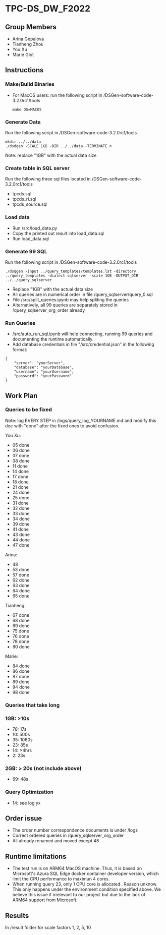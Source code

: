 # TPC-DS_DW_F2022
## Group Members
- Arina Gepalova
- Tianheng Zhou
- You Xu
- Marie Giot

## Instructions
### Make/Build Binaries
- For MacOS users: run the following script in /DSGen-software-code-3.2.0rc1/tools
    ```
    make OS=MACOS
    ```

### Generate Data
Run the following script in /DSGen-software-code-3.2.0rc1/tools
```
mkdir ../../data
./dsdgen -SCALE 1GB -DIR ../../data -TERMINATE n
```
Note: replace "1GB" with the actual data size

### Create table in SQL server
Run the following three sql files located in /DSGen-software-code-3.2.0rc1/tools
- tpcds.sql
- tpcds_ri.sql
- tpcds_source.sql

### Load data
- Run /src/load_data.py
- Copy the printed out result into load_data.sql
- Run load_data.sql

### Generate 99 SQL
Run the following script in /DSGen-software-code-3.2.0rc1/tools
```
./dsqgen -input ../query_templates/templates.lst -directory ../query_templates -dialect sqlserver -scale 1GB -OUTPUT_DIR ../../query_sqlserver
```
- Replace "1GB" with the actual data size
- All queries are in numerical order in file /query_sqlserver/query_0.sql
- File /src/split_queries.ipynb may help spliting the queries
- Alternatively, all 99 queries are separately stored in /query_sqlserver_org_order already

### Run Queries
- /src/auto_run_sql.ipynb will help connecting, running 99 queries and documenting the runtime automatically. 
- Add database credentials in file "/src/credential.json" in the following format:
```
{
    "server": "yourServer",
    "database": "yourDatabase",
    "username": "yourUsername",
    "password": "yourPassword"
}
```

## Work Plan
### Queries to be fixed
Note: log EVERY STEP in /logs/query_log_YOURNAME.md and modify this doc with "done" after the fixed ones to avoid confusion.

You Xu:
- 05 done
- 06 done
- 07 done
- 08 done
- 11 done
- 14 done
- 17 done
- 18 done
- 21 done
- 24 done
- 25 done
- 31 done
- 32 done
- 33 done
- 34 done
- 39 done
- 41 done
- 43 done
- 44 done
- 47 done

Arina:
- 48
- 53 done
- 57 done
- 62 done
- 63 done
- 64 done
- 65 done

Tianheng:
- 67 done
- 68 done
- 69 done
- 75 done
- 76 done
- 78 done
- 80 done

Marie:
- 84 done
- 86 done
- 87 done
- 89 done
- 94 done
- 98 done

### Queries that take long
### 1GB: >10s
- 78: 17s
- 10: 500s
- 35: 1060s
- 23: 85s
- 14: >4hrs
- 2: 23s

### 2GB: > 20s (not include above)
- 69: 48s

### Query Optimization
- 14: see log yx

## Order issue
- The order number correspondence documents is under /logs
- Correct ordered queries in /query_sqlserver_org_order
- All already renamed and moved except 48

## Runtime limitations
- The test run is on ARM64 MacOS machine. Thus, it is based on Microsoft's Azura SQL Edge docker container developer version, which limit the CPU performance to maximun 4 cores.
- When running query 23, only 1 CPU core is allocated . Reason unknow. This only happens under the environment condition specified above. We believe this issue if irrelevant to our project but due to the lack of ARM64 support from Microsoft.

## Results
In /result folder for scale factors 1, 2, 5, 10